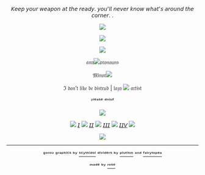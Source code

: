 <div align="center">

𝘒𝘦𝘦𝘱 𝘺𝘰𝘶𝘳 𝘸𝘦𝘢𝘱𝘰𝘯 𝘢𝘵 𝘵𝘩𝘦 𝘳𝘦𝘢𝘥𝘺. 𝘺𝘰𝘶'𝘭𝘭 𝘯𝘦𝘷𝘦𝘳 𝘬𝘯𝘰𝘸 𝘸𝘩𝘢𝘵'𝘴 𝘢𝘳𝘰𝘶𝘯𝘥 𝘵𝘩𝘦 𝘤𝘰𝘳𝘯𝘦𝘳. .

![](https://64.media.tumblr.com/4a4c882b674d6d8d50ec00328277977b/2043e2be9db526fa-67/s2048x3072/1bc2d5e5f9a33f5a60f30ed9128f8155461b10e9.pnj)

![](https://64.media.tumblr.com/4c55c37e6c46febb4f2f06a4209dc4cf/953785380423c5c3-d3/s640x960/58398498d07476f4057e30140df114fdd2a7afd3.pnj)

![](https://64.media.tumblr.com/375e505b63abb6144751b42f0c3cd3af/d618ac9f4b18ceb1-1b/s400x600/99bedec5c21adf0cf4b23a11888a5a1f74c89a1d.pnj)

𝔞𝔫𝔶![](https://64.media.tumblr.com/c9a50c26550c1afaf767bc021f4dcafd/47a4384795cbfe1a-6a/s75x75_c1/c0964943c74543ac8c0f62a837d7234110a57e44.gifv)𝔭𝔯𝔬𝔫𝔬𝔲𝔫𝔰

𝔐𝔦𝔫𝔬𝔯![](https://64.media.tumblr.com/04d1f048a4dc652911727417dd0c60fb/d38264845c94c5f6-c4/s75x75_c1/d8133d9295114c0ae885afd57038936dee883686.gifv)

ℑ 𝔡𝔬𝔫’𝔱 𝔩𝔦𝔨𝔢 𝔟𝔢 𝔡𝔦𝔰𝔱𝔯𝔲𝔟 | 𝔩𝔞𝔷𝔶 ![](https://64.media.tumblr.com/30fd906a88243ca3d7d7d94c31317502/ca4465b320746059-7a/s75x75_c1/7524cf5bd8b0aa26e06d1ed18d74c8657554288c.gifv) 𝔞𝔯𝔱𝔦𝔰𝔱

ᴾˡᵉᵃˢᵉ ᵈⁿⁱᵘᶠ

![](https://64.media.tumblr.com/375e505b63abb6144751b42f0c3cd3af/d618ac9f4b18ceb1-1b/s400x600/99bedec5c21adf0cf4b23a11888a5a1f74c89a1d.pnj)

![](https://64.media.tumblr.com/c4498a3e7033931989fe4ff26c426c10/dbc543f86ede41a3-02/s75x75_c1/eba85e124af841fb6450d07a25587a062e5cae91.gifv)   [𝘐](https://en.pronouns.page/@.Kuji)  ![](https://64.media.tumblr.com/c4498a3e7033931989fe4ff26c426c10/dbc543f86ede41a3-02/s75x75_c1/eba85e124af841fb6450d07a25587a062e5cae91.gifv)  [𝘐𝘐](https://rentry.co/Th3Kxka)  ![](https://64.media.tumblr.com/c4498a3e7033931989fe4ff26c426c10/dbc543f86ede41a3-02/s75x75_c1/eba85e124af841fb6450d07a25587a062e5cae91.gifv)  [𝘐𝘐𝘐](https://rentry.co/Divination_Commission)  ![](https://64.media.tumblr.com/c4498a3e7033931989fe4ff26c426c10/dbc543f86ede41a3-02/s75x75_c1/eba85e124af841fb6450d07a25587a062e5cae91.gifv) [𝘐𝘐𝘝](https://rentry.co/LINKUJI)  ![](https://64.media.tumblr.com/c4498a3e7033931989fe4ff26c426c10/dbc543f86ede41a3-02/s75x75_c1/eba85e124af841fb6450d07a25587a062e5cae91.gifv)

![](https://64.media.tumblr.com/58d46d0eb7f1fe3e8e55d9f842c62498/953785380423c5c3-e4/s100x200/2ff5aabfd84fb85d608ea18223cccaa88704ac57.pnj)

---

ᵍᵒʳᵒᵘ ᵍʳᵃᵖʰⁱᶜˢ ᵇʸ [ˢᶜʸᵗʰⁱᵈᵒˡ](https://www.tumblr.com/scythidol) ᵈⁱᵛⁱᵈᵉʳˢ ᵇʸ [ᵖˡᵘᵗⁱˢᵐ](https://www.tumblr.com/plutism) ᵃⁿᵈ [ᶠᵃⁱʳʸᵗᵒᵖᵉᵃ](https://www.tumblr.com/fairytopea)

ᵐᵃᵈᵉ ᵇʸ [ʳᵒˢᵉ](https://github.com/FurinaTheFountain)